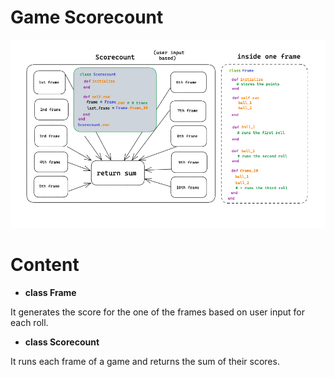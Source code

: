 Game Scorecount
===============

![Diagram for Scorecount](https://github.com/francescoGuglielmi/bowling-challenge-ruby/blob/454472c0f2d718b5b780cda132a3b4f0a9f869aa/documents/images/Diagram%20Scorecount.png)

# Content

- **class Frame**

It generates the score for the one of the frames based on user input for each roll.

- **class Scorecount**

It runs each frame of a game and returns the sum of their scores.




